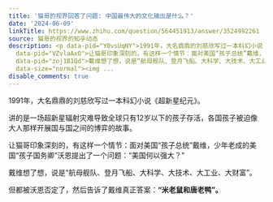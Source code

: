 ```yaml
---
title: '猫哥的视界回答了问题: 中国最伟大的文化输出是什么？'
date: '2024-06-09'
linkTitle: https://www.zhihu.com/question/564451913/answer/3524992261
source: 猫哥的视界的知乎动态
description: <p data-pid="Y0vsUqNY">1991年，大名鼎鼎的刘慈欣写过一本科幻小说《超新星纪元》。</p><p data-pid="jYrst7Am">讲的是一场超新星辐射灾难导致全球只有12岁以下的孩子存活，各国孩子被迫像大人那样开展国与国之间的博弈的故事。</p><p
  data-pid="VZvlaAxO">让猫哥印象深刻的，有这样一个情节：面对美国“孩子总统”戴维，少年老成的美国“孩子国务卿”沃恩提出了一个问题：“美国何以强大？”</p><p
  data-pid="zoj1B1Qd">戴维想了想，说是“航母舰队、登月飞船、大科学、大技术、大工业、大财富”。</p><p data-pid="SqmNl7g8">但都被沃恩否定了，然后告诉了戴维真正答案：<b>“米老鼠和唐老鸭”。</b></p><figure
  data-size="normal"><img ...
disable_comments: true
---
```

<p data-pid="Y0vsUqNY">1991年，大名鼎鼎的刘慈欣写过一本科幻小说《超新星纪元》。</p><p data-pid="jYrst7Am">讲的是一场超新星辐射灾难导致全球只有12岁以下的孩子存活，各国孩子被迫像大人那样开展国与国之间的博弈的故事。</p><p data-pid="VZvlaAxO">让猫哥印象深刻的，有这样一个情节：面对美国“孩子总统”戴维，少年老成的美国“孩子国务卿”沃恩提出了一个问题：“美国何以强大？”</p><p data-pid="zoj1B1Qd">戴维想了想，说是“航母舰队、登月飞船、大科学、大技术、大工业、大财富”。</p><p data-pid="SqmNl7g8">但都被沃恩否定了，然后告诉了戴维真正答案：<b>“米老鼠和唐老鸭”。</b></p><figure data-size="normal"><img ...